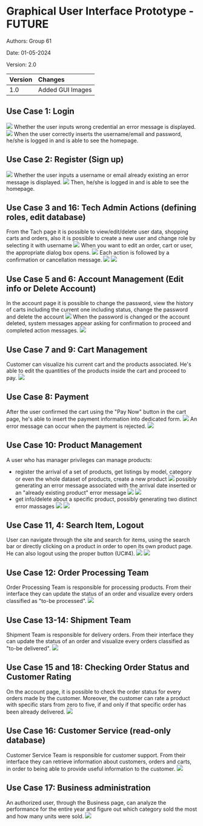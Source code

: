 # Graphical User Interface Prototype - FUTURE

Authors: Group 61

Date: 01-05-2024

Version: 2.0

| Version | Changes | 
| ----------------- |:-----------|
| 1.0 | Added GUI Images |


## Use Case 1: Login
![](PNGfiles/GUIV2/LoginV2_1.png)
Whether the user inputs wrong credential an error message is displayed.
![](PNGfiles/GUIV2/LoginV2_2.png)
When the user correctly inserts the username/email and password, he/she is logged in and is able to see the homepage.

## Use Case 2: Register (Sign up)
![](PNGfiles/GUIV2/SignupV2_1.png)
Whether the user inputs a username or email already existing an error message is displayed.
![](PNGfiles/GUIV2/SignupV2_2.png)
Then, he/she is logged in and is able to see the homepage.

## Use Case 3 and 16: Tech Admin Actions (defining roles, edit database)
From the Tach page it is possible to view/edit/delete user data, shopping carts and orders, also it is possible to create a new user and change role by selecting it with username
![](PNGfiles/GUIV2/TechAdminPageV2.png)
When you want to edit an order, cart or user, the appropriate dialog box opens.
![](PNGfiles/GUIV2/TechAdminEditMsgV2.png)
Each action is followed by a confirmation or cancellation message.
![](PNGfiles/GUIV2/TechAdminPageEditConfirmV2.png)
![](PNGfiles/GUIV2/TechAdminPageDeletingConfirmV2.png)

## Use Case 5 and 6: Account Management (Edit info or Delete Account)
In the account page it is possible to change the password, view the history of carts including the current one including status, change the password and delete the account
![](PNGfiles/GUIV2/AccountPageV2.png)
When the password is changed or the account deleted, system messages appear asking for confirmation to proceed and completed action messages.
![](PNGfiles/GUIV2/AccountPageMsgV2.png)

## Use Case 7 and 9: Cart Management
Customer can visualize his current cart and the products associated. He's able to edit the quantities of the products inside the cart and proceed to pay.
![](PNGfiles/GUIV2/CartV2.png)

## Use Case 8: Payment
After the user confirmed the cart using the "Pay Now" button in the cart page, he's able to insert the payment information into dedicated form.
![](PNGfiles/GUIV2/Payment.png)
An error message can occur when the payment is rejected.
![](PNGfiles/GUIV2/Payment_error.png)

## Use Case 10: Product Management
A user who has manager privileges can manage products:
* register the arrival of a set of products, get listings by model, category or even the whole dataset of products, create a new product
![](PNGfiles/GUIV2/ManagerV2.png)
possibly generating an error message associated with the arrival date inserted or an "already existing product" error message
![](PNGfiles/GUIV2/ManagerV2_errordatenew.png)
![](PNGfiles/GUIV2/ManagerV2_errorproductexists.png)
* get info/delete about a specific product, possibly generating two distinct error massages
![](PNGfiles/GUIV2/ManagerV2_errorsold.png)
![](PNGfiles/GUIV2/ManagerV2_wrongcode.png)

## Use Case 11, 4: Search Item, Logout
User can navigate through the site and search for items, using the search bar or directly clicking on a product in order to open its own product page. He can also logout using the proper button (UC#4).
![](PNGfiles/GUIV2/HomePageV2_logged.png)
![](PNGfiles/GUIV2/productPageV2.png)

## Use Case 12: Order Processing Team
Order Processing Team is responsible for processing products. From their interface they can update the status of an order and visualize every orders classified as "to-be processed".
![](PNGfiles/GUIV2/OrderProcessingTeam.png)

## Use Case 13-14: Shipment Team
Shipment Team is responsible for delivery orders. From their interface they can update the status of an order and visualize every orders classified as "to-be delivered".
![](PNGfiles/GUIV2/ShipmentTeam.png)

## Use Case 15 and 18: Checking Order Status and Customer Rating
On the account page, it is possible to check the order status for every orders made by the customer. Moreover, the customer can rate a product with specific stars from zero to five, if and only if that specific order has been already delivered.
![](PNGfiles/GUIV2/ratePageV2.png)

## Use Case 16: Customer Service (read-only database)
Customer Service Team is responsible for customer support. From their interface they can retrieve information about customers, orders and carts, in order to being able to provide useful information to the customer.
![](PNGfiles/GUIV2/CustomerService.png)

## Use Case 17: Business administration
An authorized user, through the Business page, can analyze the performance for the entire year and figure out which category sold the most and how many units were sold.
![](PNGfiles/GUIV2/BusinessPageV2.png)

